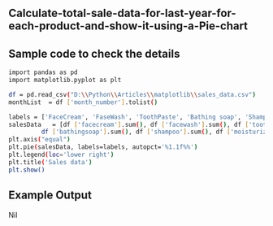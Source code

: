 ## Calculate-total-sale-data-for-last-year-for-each-product-and-show-it-using-a-Pie-chart
## Sample code to check the details 
```sh
import pandas as pd
import matplotlib.pyplot as plt  

df = pd.read_csv("D:\\Python\\Articles\\matplotlib\\sales_data.csv")
monthList  = df ['month_number'].tolist()

labels = ['FaceCream', 'FaseWash', 'ToothPaste', 'Bathing soap', 'Shampoo', 'Moisturizer']
salesData   = [df ['facecream'].sum(), df ['facewash'].sum(), df ['toothpaste'].sum(), 
         df ['bathingsoap'].sum(), df ['shampoo'].sum(), df ['moisturizer'].sum()]
plt.axis("equal")
plt.pie(salesData, labels=labels, autopct='%1.1f%%')
plt.legend(loc='lower right')
plt.title('Sales data')
plt.show()
```
## Example Output
Nil
